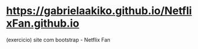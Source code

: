 # https://gabrielaakiko.github.io/NetflixFan.github.io
(exercicio) site com bootstrap - Netflix Fan
